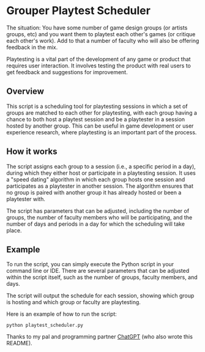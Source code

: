 # Grouper Playtest Scheduler

The situation: You have some number of game design groups (or artists groups, etc) and you want them to playtest each other's games (or critique each other's work). Add to that a number of faculty who will also be offering feedback in the mix. 

Playtesting is a vital part of the development of any game or product that requires user interaction. It involves testing the product with real users to get feedback and suggestions for improvement.

## Overview

This script is a scheduling tool for playtesting sessions in which a set of groups are matched to each other for playtesting, with each group having a chance to both host a playtest session and be a playtester in a session hosted by another group. This can be useful in game development or user experience research, where playtesting is an important part of the process.

## How it works

The script assigns each group to a session (i.e., a specific period in a day), during which they either host or participate in a playtesting session. It uses a "speed dating" algorithm in which each group hosts one session and participates as a playtester in another session. The algorithm ensures that no group is paired with another group it has already hosted or been a playtester with.

The script has parameters that can be adjusted, including the number of groups, the number of faculty members who will be participating, and the number of days and periods in a day for which the scheduling will take place.

## Example

To run the script, you can simply execute the Python script in your command line or IDE. There are several parameters that can be adjusted within the script itself, such as the number of groups, faculty members, and days.

The script will output the schedule for each session, showing which group is hosting and which group or faculty are playtesting.

Here is an example of how to run the script:

```
python playtest_scheduler.py
```

Thanks to my pal and programming partner [ChatGPT](https://chat.openai.com/) (who also wrote this README).
